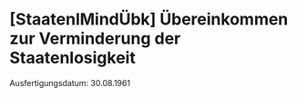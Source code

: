 # [StaatenlMindÜbk] Übereinkommen zur Verminderung der Staatenlosigkeit

Ausfertigungsdatum: 30.08.1961

 